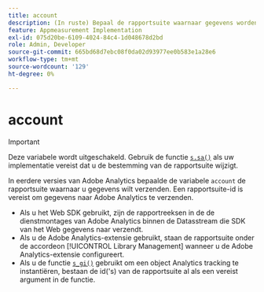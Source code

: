 ```yaml
---
title: account
description: (In ruste) Bepaal de rapportsuite waarnaar gegevens worden verzonden.
feature: Appmeasurement Implementation
exl-id: 075d20be-6109-4024-84c4-1d048678d2bd
role: Admin, Developer
source-git-commit: 665bd68d7ebc08f0da02d93977ee0b583e1a28e6
workflow-type: tm+mt
source-wordcount: '129'
ht-degree: 0%

---
```


# account

>[!IMPORTANT]
>
>Deze variabele wordt uitgeschakeld. Gebruik de functie [`s.sa()`](../functions/sa-method.md) als uw implementatie vereist dat u de bestemming van de rapportsuite wijzigt.

In eerdere versies van Adobe Analytics bepaalde de variabele `account` de rapportsuite waarnaar u gegevens wilt verzenden. Een rapportsuite-id is vereist om gegevens naar Adobe Analytics te verzenden.

* Als u het Web SDK gebruikt, zijn de rapportreeksen in de de dienstmontages van Adobe Analytics binnen de Datasstream die SDK van het Web gegevens naar verzendt.
* Als u de Adobe Analytics-extensie gebruikt, staan de rapportsuite onder de accordeon [!UICONTROL Library Management] wanneer u de Adobe Analytics-extensie configureert.
* Als u de functie [`s_gi()`](../functions/s-gi.md) gebruikt om een object Analytics tracking te instantiëren, bestaan de id(&#39;s) van de rapportsuite al als een vereist argument in de functie.
